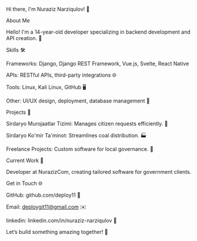 Hi there, I'm Nuraziz Narziqulov! 👋

About Me

Hello! I'm a 14-year-old developer specializing in backend development and API creation. 🚀

Skills 🛠️

Frameworks: Django, Django REST Framework, Vue.js, Svelte, React Native

APIs: RESTful APIs, third-party integrations 🌐

Tools: Linux, Kali Linux, GitHub 🖥️

Other: UI/UX design, deployment, database management 🎨

Projects 📂

Sirdaryo Murojaatlar Tizimi: Manages citizen requests efficiently. 📝

Sirdaryo Ko'mir Ta'minot: Streamlines coal distribution. 🏭

Freelance Projects: Custom software for local governance. 🤝

Current Work 💼

Developer at NurazizCom, creating tailored software for government clients.

Get in Touch 🌐

GitHub: github.com/deploy11 🐙

Email: deploygit11@gmail.com ✉️

linkedin: linkedin.com/in/nuraziz-narziqulov 🌟

Let’s build something amazing together! 🚀

